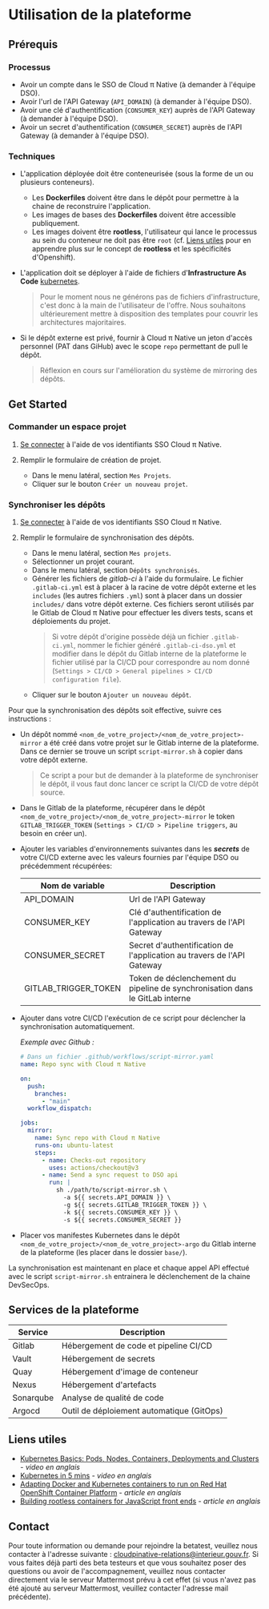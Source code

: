 # Utilisation de la plateforme

## Prérequis

### Processus

- Avoir un compte dans le SSO de Cloud π Native (à demander à l'équipe DSO).
- Avoir l'url de l'API Gateway (`API_DOMAIN`) (à demander à l'équipe DSO).
- Avoir une clé d'authentification (`CONSUMER_KEY`) auprès de l'API Gateway (à demander à l'équipe DSO).
- Avoir un secret d'authentification (`CONSUMER_SECRET`) auprès de l'API Gateway (à demander à l'équipe DSO).

### Techniques

- L'application déployée doit être conteneurisée (sous la forme de un ou plusieurs conteneurs).
  - Les __Dockerfiles__ doivent être dans le dépôt pour permettre à la chaine de reconstruire l'application.
  - Les images de bases des __Dockerfiles__ doivent être accessible publiquement.
  - Les images doivent être __rootless__, l'utilisateur qui lance le processus au sein du conteneur ne doit pas être `root` (cf. [Liens utiles](#liens-utiles) pour en apprendre plus sur le concept de __rootless__ et les spécificités d'Openshift).

- L'application doit se déployer à l'aide de fichiers d'__Infrastructure As Code__ [kubernetes](https://kubernetes.io/).
  > Pour le moment nous ne générons pas de fichiers d'infrastructure, c'est donc à la main de l'utilisateur de l'offre.
  > Nous souhaitons ultérieurement mettre à disposition des templates pour couvrir les architectures majoritaires.
  
- Si le dépôt externe est privé, fournir à Cloud π Native un jeton d'accès personnel (PAT dans GiHub) avec le scope `repo` permettant de pull le dépôt.
  > Réflexion en cours sur l'amélioration du système de mirroring des dépôts.

## Get Started
### Commander un espace projet

1. [Se connecter](/login) à l'aide de vos identifiants SSO Cloud π Native.

2. Remplir le formulaire de création de projet.
    - Dans le menu latéral, section `Mes Projets`.
    - Cliquer sur le bouton `Créer un nouveau projet`.

### Synchroniser les dépôts

1. [Se connecter](/login) à l'aide de vos identifiants SSO Cloud π Native.

2. Remplir le formulaire de synchronisation des dépôts.
    - Dans le menu latéral, section `Mes projets`.
    - Sélectionner un projet courant.
    - Dans le menu latéral, section `Dépôts synchronisés`.
    - Générer les fichiers de *gitlab-ci* à l'aide du formulaire. Le fichier `.gitlab-ci.yml` est à placer à la racine de votre dépôt externe et les `includes` (les autres fichiers `.yml`) sont à placer dans un dossier `includes/` dans votre dépôt externe. Ces fichiers seront utilisés par le Gitlab de Cloud π Native pour effectuer les divers tests, scans et déploiements du projet.
      >  Si votre dépôt d'origine possède déjà un fichier `.gitlab-ci.yml`, nommer le fichier généré `.gitlab-ci-dso.yml` et modifier dans le dépôt du Gitlab interne de la plateforme le fichier utilisé par la CI/CD pour correspondre au nom donné (`Settings > CI/CD > General pipelines > CI/CD configuration file`).
    - Cliquer sur le bouton `Ajouter un nouveau dépôt`.

Pour que la synchronisation des dépôts soit effective, suivre ces instructions :

- Un dépôt nommé `<nom_de_votre_project>/<nom_de_votre_project>-mirror` a été créé dans votre projet sur le Gitlab interne de la plateforme. Dans ce dernier se trouve un script `script-mirror.sh` à copier dans votre dépôt externe.
  > Ce script a pour but de demander à la plateforme de synchroniser le dépôt, il vous faut donc lancer ce script la CI/CD de votre dépôt source.

- Dans le Gitlab de la plateforme, récupérer dans le dépôt `<nom_de_votre_project>/<nom_de_votre_project>-mirror` le token `GITLAB_TRIGGER_TOKEN` (`Settings > CI/CD > Pipeline triggers`, au besoin en créer un).

- Ajouter les variables d'environnements suivantes dans les __*secrets*__ de votre CI/CD externe avec les valeurs fournies par l'équipe DSO ou précédemment récupérées:

  | Nom de variable      | Description                                                                  |
  | -------------------- | ---------------------------------------------------------------------------- |
  | API_DOMAIN           | Url de l'API Gateway                                                         |
  | CONSUMER_KEY         | Clé d'authentification de l'application au travers de l'API Gateway          |
  | CONSUMER_SECRET      | Secret d'authentification de l'application au travers de l'API Gateway       |
  | GITLAB_TRIGGER_TOKEN | Token de déclenchement du pipeline de synchronisation dans le GitLab interne |

- Ajouter dans votre CI/CD l'exécution de ce script pour déclencher la synchronisation automatiquement.
  
  *Exemple avec Github :*

  ```yaml
  # Dans un fichier .github/workflows/script-mirror.yaml
  name: Repo sync with Cloud π Native

  on:
    push:
      branches:
        - "main"
    workflow_dispatch:

  jobs:
    mirror:
      name: Sync repo with Cloud π Native
      runs-on: ubuntu-latest
      steps:
        - name: Checks-out repository
          uses: actions/checkout@v3
        - name: Send a sync request to DSO api
          run: |
            sh ./path/to/script-mirror.sh \
              -a ${{ secrets.API_DOMAIN }} \
              -g ${{ secrets.GITLAB_TRIGGER_TOKEN }} \
              -k ${{ secrets.CONSUMER_KEY }} \
              -s ${{ secrets.CONSUMER_SECRET }}
  ```

- Placer vos manifestes Kubernetes dans le dépôt `<nom_de_votre_project>/<nom_de_votre_project>-argo` du Gitlab interne de la plateforme (les placer dans le dossier `base/`).

La synchronisation est maintenant en place et chaque appel API effectué avec le script `script-mirror.sh` entrainera le déclenchement de la chaine DevSecOps.

## Services de la plateforme

| Service   | Description                               |
| --------- | ----------------------------------------- |
| Gitlab    | Hébergement de code et pipeline CI/CD     |
| Vault     | Hébergement de secrets                    |
| Quay      | Hébergement d'image de conteneur          |
| Nexus     | Hébergement d'artefacts                   |
| Sonarqube | Analyse de qualité de code                |
| Argocd    | Outil de déploiement automatique (GitOps) |


## Liens utiles 

- [Kubernetes Basics: Pods, Nodes, Containers, Deployments and Clusters](https://www.youtube.com/watch?v=B_X4l4HSgtc) - *video en anglais*
- [Kubernetes in 5 mins](https://www.youtube.com/watch?v=PH-2FfFD2PU) - *video en anglais*
- [Adapting Docker and Kubernetes containers to run on Red Hat OpenShift Container Platform](https://developers.redhat.com/blog/2020/10/26/adapting-docker-and-kubernetes-containers-to-run-on-red-hat-openshift-container-platform#) - *article en anglais*
- [Building rootless containers for JavaScript front ends](https://developers.redhat.com/blog/2021/03/04/building-rootless-containers-for-javascript-front-ends#) - *article en anglais*

## Contact

Pour toute information ou demande pour rejoindre la betatest, veuillez nous contacter à l'adresse suivante : <cloudpinative-relations@interieur.gouv.fr>.
Si vous faites déjà parti des beta testeurs et que vous souhaitez poser des questions ou avoir de l'accompagnement, veuillez nous contacter directement via le serveur Mattermost prévu à cet effet (si vous n'avez pas été ajouté au serveur Mattermost, veuillez contacter l'adresse mail précédente).